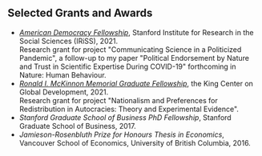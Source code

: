 ## Selected Grants and Awards

<ul style="margin:0 0 20px;">
  <li><a href="https://iriss.stanford.edu/people/floyd-jiuyun-zhang"><em>American Democracy Fellowship</em></a>, Stanford Institute for Research in the Social Sciences (IRiSS), 2021.</li>
   Research grant for project "Communicating Science in a Politicized Pandemic", a follow-up to my paper "Political Endorsement by Nature and Trust in Scientific Expertise During COVID-19" forthcoming in Nature: Human Behaviour.

  <li><a href="https://kingcenter.stanford.edu/floyd-zhang"><em>Ronald I. McKinnon Memorial Graduate Fellowship</em></a>, the King Center on Global Development, 2021.</li>
   Research grant for project "Nationalism and Preferences for Redistribution in Autocracies: Theory and Experimental Evidence".

  <li><em>Stanford Graduate School of Business PhD Fellowship</em>, Stanford Graduate School of Business, 2017.</li>
  <li><em>Jamieson-Rosenbluth Prize for Honours Thesis in Economics</em>, Vancouver School of Economics, University of British Columbia, 2016.</li>

</ul>
